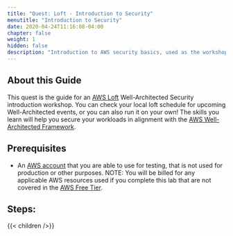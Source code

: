 ```yaml
---
title: "Quest: Loft - Introduction to Security"
menutitle: "Introduction to Security"
date: 2020-04-24T11:16:08-04:00
chapter: false
weight: 1
hidden: false
description: "Introduction to AWS security basics, used as the workshop in AWS loft events."
---
```


## About this Guide

This quest is the guide for an [AWS Loft](https://aws.amazon.com/start-ups/loft/) Well-Architected Security introduction workshop. You can check your local loft schedule for upcoming Well-Architected events, or you can also run it on your own! The skills you learn will help you secure your workloads in alignment with the [AWS Well-Architected Framework](https://aws.amazon.com/architecture/well-architected/).

## Prerequisites

* An [AWS account](https://portal.aws.amazon.com/gp/aws/developer/registration/index.html) that you are able to use for testing, that is not used for production or other purposes.
NOTE: You will be billed for any applicable AWS resources used if you complete this lab that are not covered in the [AWS Free Tier](https://aws.amazon.com/free/).

## Steps:
{{< children  />}}
